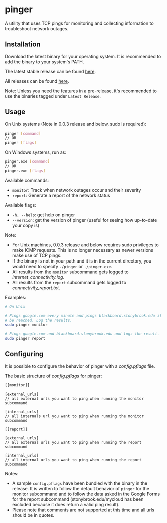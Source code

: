# pinger

A utility that uses TCP pings for monitoring and collecting information to troubleshoot network outages.

## Installation

Download the latest binary for your operating system.  It is recommended to add the binary to your
system's PATH.

The latest stable release can be found [here](https://github.com/sbu-ces-unofficial/pinger/releases/latest).

All releases can be found [here](https://github.com/sbu-ces-unofficial/pinger/releases).

Note: Unless you need the features in a pre-release, it's recommended to use the binaries tagged
under `Latest Release`.

## Usage

On Unix systems (Note in 0.0.3 release and below, sudo is required):

```bash
pinger [command]
// OR
pinger [flags]
```

On Windows systems, run as:
```bash
pinger.exe [command]
// OR
pinger.exe [flags]
```

Available commands:

- `monitor`: Track when network outages occur and their severity
- `report`: Generate a report of the network status

Available flags:

- `-h, --help`: get help on pinger
- `--version`: get the version of pinger (useful for seeing how up-to-date your copy is)

Note:
- For Unix machines, 0.0.3 release and below requires sudo privileges to make ICMP requests.  This
  is no longer necessary as newer versions make use of TCP pings.
- If the binary is not in your path and it is in the current directory, you would need to specify
  `./pinger` or `./pinger.exe`.
- All results from the `monitor` subcommand gets logged to _internet_connectivity.log_.
- All results from the `report` subcommand gets logged to _connectivity_report.txt_.

Examples:

```bash
# On Unix

# Pings google.com every minute and pings blackboard.stonybrook.edu if google.com cannot
# be reached. Log the results.
sudo pinger monitor

# Pings google.com and blackboard.stonybrook.edu and logs the result.
sudo pinger report
```

## Configuring

It is possible to configure the behavior of pinger with a _config.pflags_ file.

The basic structure of _config.pflags_ for pinger:

```
[[monitor]]

[external_urls]
// all external urls you want to ping when running the monitor subcommand

[internal_urls]
// all internals url you want to ping when running the monitor subcommand

[[report]]

[external_urls]
// all external urls you want to ping when running the report subcommand

[internal_urls]
// all internal urls you want to ping when running the report subcommand
```

Notes:

- A sample `config.pflags` have been bundled with the binary in the release.  It is written to
  follow the default behavior of `pinger` for the monitor subcommand and to follow the data
  asked in the Google Forms for the report subcommand (stonybrook.edu/mycloud has been excluded
  because it does return a valid ping result).
- Please note that comments are not supported at this time and all urls should be in quotes.
